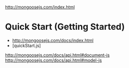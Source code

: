 http://mongoosejs.com/index.html

# Quick Start (Getting Started)
 - http://mongoosejs.com/docs/index.html
 - [quickStart.js]

http://mongoosejs.com/docs/api.html#document-js
http://mongoosejs.com/docs/api.html#model-js
